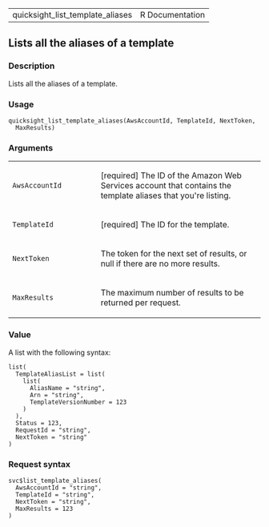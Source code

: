 <table style="width: 100%;">
<tbody>
<tr class="odd">
<td>quicksight_list_template_aliases</td>
<td style="text-align: right;">R Documentation</td>
</tr>
</tbody>
</table>

## Lists all the aliases of a template

### Description

Lists all the aliases of a template.

### Usage

    quicksight_list_template_aliases(AwsAccountId, TemplateId, NextToken,
      MaxResults)

### Arguments

<table>
<colgroup>
<col style="width: 35%" />
<col style="width: 65%" />
</colgroup>
<tbody>
<tr class="odd">
<td><code
id="quicksight_list_template_aliases_:_AwsAccountId">AwsAccountId</code></td>
<td><p>[required] The ID of the Amazon Web Services account that
contains the template aliases that you're listing.</p></td>
</tr>
<tr class="even">
<td><code
id="quicksight_list_template_aliases_:_TemplateId">TemplateId</code></td>
<td><p>[required] The ID for the template.</p></td>
</tr>
<tr class="odd">
<td><code
id="quicksight_list_template_aliases_:_NextToken">NextToken</code></td>
<td><p>The token for the next set of results, or null if there are no
more results.</p></td>
</tr>
<tr class="even">
<td><code
id="quicksight_list_template_aliases_:_MaxResults">MaxResults</code></td>
<td><p>The maximum number of results to be returned per
request.</p></td>
</tr>
</tbody>
</table>

### Value

A list with the following syntax:

    list(
      TemplateAliasList = list(
        list(
          AliasName = "string",
          Arn = "string",
          TemplateVersionNumber = 123
        )
      ),
      Status = 123,
      RequestId = "string",
      NextToken = "string"
    )

### Request syntax

    svc$list_template_aliases(
      AwsAccountId = "string",
      TemplateId = "string",
      NextToken = "string",
      MaxResults = 123
    )
